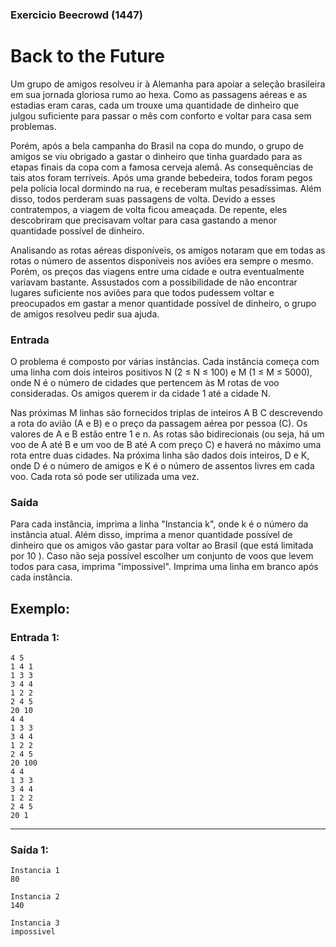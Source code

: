 ### Exercicio Beecrowd (1447)

# Back to the Future

Um grupo de amigos resolveu ir à Alemanha para apoiar a seleção brasileira em sua jornada gloriosa rumo ao hexa. Como as passagens aéreas e as estadias eram caras,
cada um trouxe uma quantidade de dinheiro que julgou suficiente para passar o mês com conforto e voltar para casa sem problemas.


Porém, após a bela campanha do Brasil na copa do mundo, o grupo de amigos se viu obrigado a gastar o dinheiro que tinha guardado para as etapas finais da copa com a
famosa cerveja alemã. As consequências de tais atos foram terríveis. Após uma grande bebedeira, todos foram pegos pela polícia local dormindo na rua, e receberam
multas pesadíssimas. Além disso, todos perderam suas passagens de volta. Devido a esses contratempos, a viagem de volta ficou ameaçada. De repente, eles descobriram
que precisavam voltar para casa gastando a menor quantidade possível de dinheiro.


Analisando as rotas aéreas disponíveis, os amigos notaram que em todas as rotas o número de assentos disponíveis nos aviões era sempre o mesmo. Porém, os preços
das viagens entre uma cidade e outra eventualmente variavam bastante. Assustados com a possibilidade de não encontrar lugares suficiente nos aviões para que todos
pudessem voltar e preocupados em gastar a menor quantidade possível de dinheiro, o grupo de amigos resolveu pedir sua ajuda.

### Entrada

O problema é composto por várias instâncias. Cada instância começa com uma linha com dois inteiros positivos N (2 ≤ N ≤ 100) e M (1 ≤ M ≤ 5000), onde N é o número de
cidades que pertencem às M rotas de voo consideradas. Os amigos querem ir da cidade 1 até a cidade N.


Nas próximas M linhas são fornecidos triplas de inteiros A B C descrevendo a rota do avião (A e B) e o preço da passagem aérea por pessoa (C). Os valores de A e B estão entre 1 e n. As rotas são bidirecionais (ou seja, há um voo de A até B e um voo de B até A com preço C) e haverá no máximo uma rota entre duas cidades. Na próxima linha são dados dois inteiros, D e K, onde D é o número de amigos e K é o número de assentos livres em cada voo. Cada rota só pode ser utilizada uma vez.

### Saída

Para cada instância, imprima a linha "Instancia k", onde k é o número da instância atual. Além disso, imprima a menor quantidade possível de dinheiro que os amigos
vão gastar para voltar ao Brasil (que está limitada por 10 ). Caso não seja possível escolher um conjunto de voos que levem todos para casa, imprima "impossivel".
Imprima uma linha em branco após cada instância.



## Exemplo:

### Entrada 1:

```
4 5
1 4 1
1 3 3
3 4 4
1 2 2
2 4 5
20 10
4 4
1 3 3
3 4 4
1 2 2
2 4 5
20 100
4 4
1 3 3
3 4 4
1 2 2
2 4 5
20 1

```
______________
### Saída 1:
```
Instancia 1
80

Instancia 2
140

Instancia 3
impossivel

```